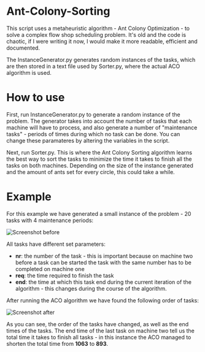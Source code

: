 # Ant-Colony-Sorting

This script uses a metaheuristic algorithm - Ant Colony Optimization - to solve a complex flow shop scheduling problem. It's old and the code is chaotic, if I were writing it now, I would make it more readable, efficient and documented.

The InstanceGenerator.py generates random instances of the tasks, which are then stored in a text file used by Sorter.py, where the actual ACO algorithm is used.

# How to use
First, run InstanceGenerator.py to generate a random instance of the problem. The generator takes into account the number of tasks that each machine will have to process, and also generate a number of "maintenance tasks" - periods of times during which no task can be done. You can change these paramateres by altering the variables in the script.

Next, run Sorter.py. This is where the Ant Colony Sorting algorithm learns the best way to sort the tasks to minimize the time it takes to finish all the tasks on both machines. Depending on the size of the instance generated and the amount of ants set for every circle, this could take a while.

# Example
For this example we have generated a small instance of the problem - 20 tasks with 4 maintenance periods:

![Screenshot before](https://imgur.com/KReRVjb)

All tasks have different set parameters:
* **nr**: the number of the task - this is important because on machine two before a task can be started the task with the same number has to be completed on machine one
* **req**: the time required to finish the task
* **end**: the time at which this task end during the current iteration of the algorithm - this changes during the course of the algorithm.


After running the ACO algorithm we have found the following order of tasks:

![Screenshot after](https://imgur.com/Mg60mmj)

As you can see, the order of the tasks have changed, as well as the end times of the tasks. The end time of the last task on machine two tell us the total time it takes to finish all tasks - in this instance the ACO managed to shorten the total time from **1063** to **893**.
